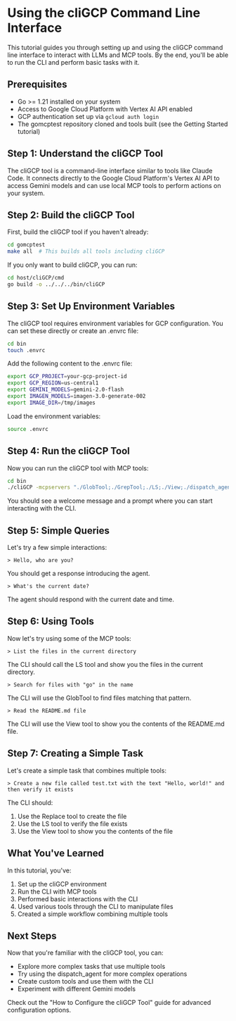 # Using the cliGCP Command Line Interface

This tutorial guides you through setting up and using the cliGCP command line interface to interact with LLMs and MCP tools. By the end, you'll be able to run the CLI and perform basic tasks with it.

## Prerequisites

- Go >= 1.21 installed on your system
- Access to Google Cloud Platform with Vertex AI API enabled
- GCP authentication set up via `gcloud auth login`
- The gomcptest repository cloned and tools built (see the Getting Started tutorial)

## Step 1: Understand the cliGCP Tool

The cliGCP tool is a command-line interface similar to tools like Claude Code. It connects directly to the Google Cloud Platform's Vertex AI API to access Gemini models and can use local MCP tools to perform actions on your system.

## Step 2: Build the cliGCP Tool

First, build the cliGCP tool if you haven't already:

```bash
cd gomcptest
make all  # This builds all tools including cliGCP
```

If you only want to build cliGCP, you can run:

```bash
cd host/cliGCP/cmd
go build -o ../../../bin/cliGCP
```

## Step 3: Set Up Environment Variables

The cliGCP tool requires environment variables for GCP configuration. You can set these directly or create an .envrc file:

```bash
cd bin
touch .envrc
```

Add the following content to the .envrc file:

```bash
export GCP_PROJECT=your-gcp-project-id
export GCP_REGION=us-central1
export GEMINI_MODELS=gemini-2.0-flash
export IMAGEN_MODELS=imagen-3.0-generate-002
export IMAGE_DIR=/tmp/images
```

Load the environment variables:

```bash
source .envrc
```

## Step 4: Run the cliGCP Tool

Now you can run the cliGCP tool with MCP tools:

```bash
cd bin
./cliGCP -mcpservers "./GlobTool;./GrepTool;./LS;./View;./dispatch_agent -glob-path ./GlobTool -grep-path ./GrepTool -ls-path ./LS -view-path ./View;./Bash;./Replace"
```

You should see a welcome message and a prompt where you can start interacting with the CLI.

## Step 5: Simple Queries

Let's try a few simple interactions:

```
> Hello, who are you?
```

You should get a response introducing the agent.

```
> What's the current date?
```

The agent should respond with the current date and time.

## Step 6: Using Tools

Now let's try using some of the MCP tools:

```
> List the files in the current directory
```

The CLI should call the LS tool and show you the files in the current directory.

```
> Search for files with "go" in the name
```

The CLI will use the GlobTool to find files matching that pattern.

```
> Read the README.md file
```

The CLI will use the View tool to show you the contents of the README.md file.

## Step 7: Creating a Simple Task

Let's create a simple task that combines multiple tools:

```
> Create a new file called test.txt with the text "Hello, world!" and then verify it exists
```

The CLI should:
1. Use the Replace tool to create the file
2. Use the LS tool to verify the file exists
3. Use the View tool to show you the contents of the file

## What You've Learned

In this tutorial, you've:
1. Set up the cliGCP environment
2. Run the CLI with MCP tools
3. Performed basic interactions with the CLI
4. Used various tools through the CLI to manipulate files
5. Created a simple workflow combining multiple tools

## Next Steps

Now that you're familiar with the cliGCP tool, you can:
- Explore more complex tasks that use multiple tools
- Try using the dispatch_agent for more complex operations
- Create custom tools and use them with the CLI
- Experiment with different Gemini models

Check out the "How to Configure the cliGCP Tool" guide for advanced configuration options.